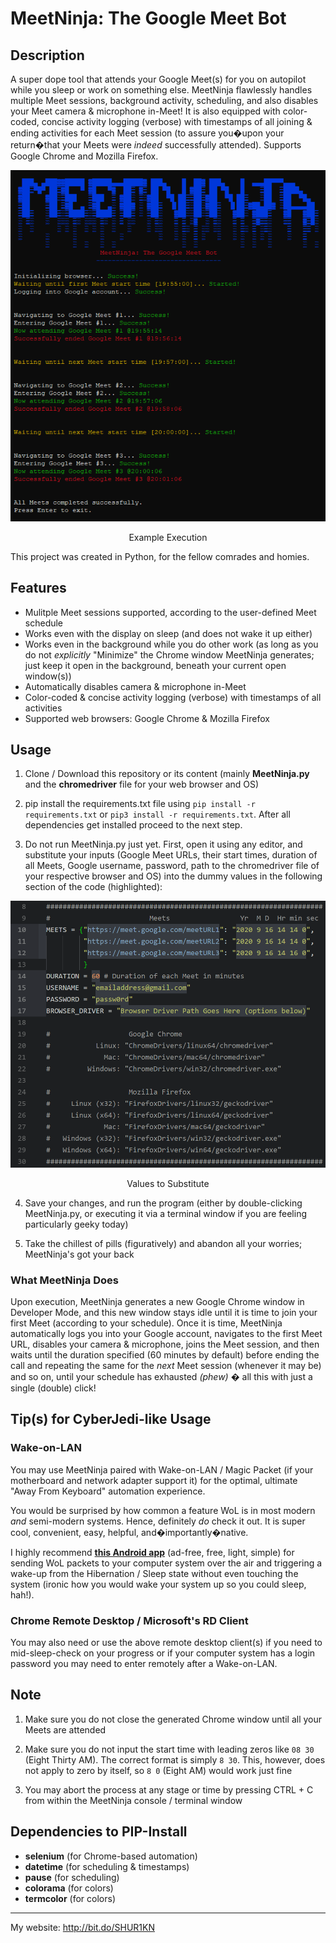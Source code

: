 # MeetNinja: The Google Meet Bot

## Description
A super dope tool that attends your Google Meet(s) for you on autopilot while you sleep or work on something else. MeetNinja flawlessly handles multiple Meet sessions, background activity, scheduling, and also disables your Meet camera & microphone in-Meet! It is also equipped with color-coded, concise activity logging (verbose) with timestamps of all joining & ending activities for each Meet session (to assure you�upon your return�that your Meets were *indeed* successfully attended). Supports Google Chrome and Mozilla Firefox.

<div align="center">
<img src="https://github.com/SHUR1K-N/MeetNinja-Google-Meet-Bot/blob/master/Images/Example.png" >
<p>Example Execution</p>
</div>

This project was created in Python, for the fellow comrades and homies.

## Features
- Mulitple Meet sessions supported, according to the user-defined Meet schedule
- Works even with the display on sleep (and does not wake it up either)
- Works even in the background while you do other work (as long as you do not *explicitly* "Minimize" the Chrome window MeetNinja generates; just keep it open in the background, beneath your current open window(s))
- Automatically disables camera & microphone in-Meet
- Color-coded & concise activity logging (verbose) with timestamps of all activities
- Supported web browsers: Google Chrome & Mozilla Firefox

## Usage
1. Clone / Download this repository or its content (mainly **MeetNinja.py** and the **chromedriver** file for your web browser and OS)

2. pip install the requirements.txt file using `pip install -r requirements.txt` or `pip3 install -r requirements.txt`. After all dependencies get installed proceed to the next step.

3. Do not run MeetNinja.py just yet. First, open it using any editor, and substitute your inputs (Google Meet URLs, their start times, duration of all Meets, Google username, password, path to the chromedriver file of your respective browser and OS) into the dummy values in the following section of the code (highlighted):

<div align="center">
<img src="https://github.com/SHUR1K-N/MeetNinja-Google-Meet-Bot/blob/master/Images/Substitute.png" >
<p>Values to Substitute</p>
</div>

4. Save your changes, and run the program (either by double-clicking MeetNinja.py, or executing it via a terminal window if you are feeling particularly geeky today)

5. Take the chillest of pills (figuratively) and abandon all your worries; MeetNinja's got your back

### What MeetNinja Does
Upon execution, MeetNinja generates a new Google Chrome window in Developer Mode, and this new window stays idle until it is time to join your first Meet (according to your schedule). Once it is time, MeetNinja automatically logs you into your Google account, navigates to the first Meet URL, disables your camera & microphone, joins the Meet session, and then waits until the duration specified (60 minutes by default) before ending the call and repeating the same for the *next* Meet session (whenever it may be) and so on, until your schedule has exhausted *(phew)* � all this with just a single (double) click!

## Tip(s) for CyberJedi-like Usage
### Wake-on-LAN
You may use MeetNinja paired with Wake-on-LAN / Magic Packet (if your motherboard and network adapter support it) for the optimal, ultimate "Away From Keyboard" automation experience.

You would be surprised by how common a feature WoL is in most modern *and* semi-modern systems. Hence, definitely *do* check it out. It is super cool, convenient, easy, helpful, and�importantly�native.

I highly recommend [**this Android app**](https://play.google.com/store/apps/details?id=co.uk.mrwebb.wakeonlan "this Android app") (ad-free, free, light, simple) for sending WoL packets to your computer system over the air and triggering a wake-up from the Hibernation / Sleep state without even touching the system (ironic how you would wake your system up so you could sleep, hah!).

### Chrome Remote Desktop / Microsoft's RD Client
You may also need or use the above remote desktop client(s) if you need to mid-sleep-check on your progress or if your computer system has a login password you may need to enter remotely after a Wake-on-LAN.

## Note
1. Make sure you do not close the generated Chrome window until all your Meets are attended

2. Make sure you do not input the start time with leading zeros like `08 30` (Eight Thirty AM). The correct format is simply `8 30`. This, however, does not apply to zero by itself, so `8 0` (Eight AM) would work just fine

3. You may abort the process at any stage or time by pressing CTRL + C from within the MeetNinja console / terminal window

## Dependencies to PIP-Install
- **selenium** (for Chrome-based automation)
- **datetime** (for scheduling & timestamps)
- **pause** (for scheduling)
- **colorama** (for colors)
- **termcolor** (for colors)

------------

My website: http://bit.do/SHUR1KN
